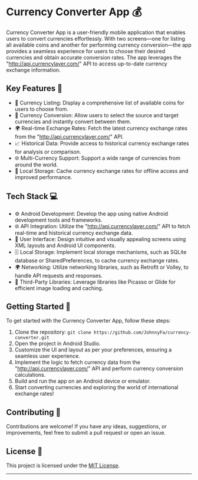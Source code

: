 # Currency Converter App 💰

Currency Converter App is a user-friendly mobile application that enables users to convert currencies effortlessly. With two screens—one for listing all available coins and another for performing currency conversion—the app provides a seamless experience for users to choose their desired currencies and obtain accurate conversion rates. The app leverages the "http://api.currencylayer.com/" API to access up-to-date currency exchange information.

## Key Features 🔑

- 💱 Currency Listing: Display a comprehensive list of available coins for users to choose from.
- 🔄 Currency Conversion: Allow users to select the source and target currencies and instantly convert between them.
- 🌍 Real-time Exchange Rates: Fetch the latest currency exchange rates from the "http://api.currencylayer.com/" API.
- 📈 Historical Data: Provide access to historical currency exchange rates for analysis or comparison.
- 🌐 Multi-Currency Support: Support a wide range of currencies from around the world.
- 💾 Local Storage: Cache currency exchange rates for offline access and improved performance.

## Tech Stack 💻

- ⚙️ Android Development: Develop the app using native Android development tools and frameworks.
- 🌐 API Integration: Utilize the "http://api.currencylayer.com/" API to fetch real-time and historical currency exchange data.
- 📱 User Interface: Design intuitive and visually appealing screens using XML layouts and Android UI components.
- 🗄️ Local Storage: Implement local storage mechanisms, such as SQLite database or SharedPreferences, to cache currency exchange rates.
- 🌍 Networking: Utilize networking libraries, such as Retrofit or Volley, to handle API requests and responses.
- 🧰 Third-Party Libraries: Leverage libraries like Picasso or Glide for efficient image loading and caching.

## Getting Started 🚀

To get started with the Currency Converter App, follow these steps:

1. Clone the repository: `git clone https://github.com/JohnnyFa/currency-converter.git`
2. Open the project in Android Studio.
3. Customize the UI and layout as per your preferences, ensuring a seamless user experience.
4. Implement the logic to fetch currency data from the "http://api.currencylayer.com/" API and perform currency conversion calculations.
5. Build and run the app on an Android device or emulator.
6. Start converting currencies and exploring the world of international exchange rates!

## Contributing 🤝

Contributions are welcome! If you have any ideas, suggestions, or improvements, feel free to submit a pull request or open an issue.

## License 📜

This project is licensed under the [MIT License](LICENSE).

---
